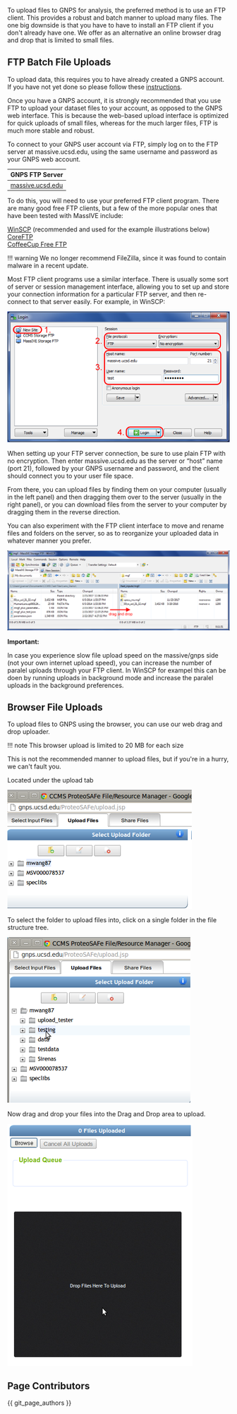 
To upload files to GNPS for analysis, the preferred method is to use an FTP client. This provides a robust and batch manner to upload many files. The one big downside is that you have to have to install an FTP client if you don't already have one. We offer as an alternative an online browser drag and drop that is limited to small files.

## FTP Batch File Uploads

To upload data, this requires you to have already created a GNPS account. If you have not yet done so please follow these [instructions](quickstart.md#create-a-gnps-account).

Once you have a GNPS  account, it is strongly recommended that you use FTP to upload your dataset files to your account, as opposed to the GNPS web interface. This is because the web-based upload interface is optimized for quick uploads of small files, whereas for the much larger files, FTP is much more stable and robust.

To connect to your GNPS user account via FTP, simply log on to the FTP server at massive.ucsd.edu, using the same username and password as your GNPS web account.

| GNPS FTP Server                   |
| ------------------------------------ |
| [massive.ucsd.edu](ftp://massive.ucsd.edu) |

To do this, you will need to use your preferred FTP client program. There are many good free FTP clients, but a few of the more popular ones that have been tested with MassIVE include:

[WinSCP](https://winscp.net/eng/index.php) (recommended and used for the example illustrations below)  
[CoreFTP](http://www.coreftp.com/)  
[CoffeeCup Free FTP](http://www.coffeecup.com/free-ftp/)

!!! warning
    We no longer recommend FileZilla, since it was found to contain malware in a recent update.

Most FTP client programs use a similar interface. There is usually some sort of server or session management interface, allowing you to set up and store your connection information for a particular FTP server, and then re-connect to that server easily. For example, in WinSCP:

![WinSCP_quick_connect_TLS](img/uploader/WinSCP_quick_connect.png)

When setting up your FTP server connection, be sure to use plain FTP with no encryption. Then enter massive.ucsd.edu as the server or “host” name (port 21), followed by your GNPS username and password, and the client should connect you to your user file space.

From there, you can upload files by finding them on your computer (usually in the left panel) and then dragging them over to the server (usually in the right panel), or you can download files from the server to your computer by dragging them in the reverse direction.

You can also experiment with the FTP client interface to move and rename files and folders on the server, so as to reorganize your uploaded data in whatever manner you prefer.

![WinSCP_file_interface](img/uploader/WinSCP_file_interface.png)

**Important:**

In case you experience slow file upload speed on the massive/gnps side (not your own internet upload speed), you can increase the number of paralel uploads through your FTP client.
In WinSCP for exampel this can be doen by running uploads in background mode and increase the paralel uploads in the background preferences.



## Browser File Uploads

To upload files to GNPS using the browser, you can use our web drag and drop uploader.

!!! note
    This browser upload is limited to 20 MB for each size

This is not the recommended manner to upload files, but if you're in a hurry, we can't fault you.

Located under the upload tab

![img](img/uploader/uploader_tab.png)

To select the folder to upload files into, click on a single folder in the file structure tree.

![img](img/uploader/tree.png)

Now drag and drop your files into the Drag and Drop area to upload.

![img](img/uploader/drag_box.png)


## Page Contributors

{{ git_page_authors }}

